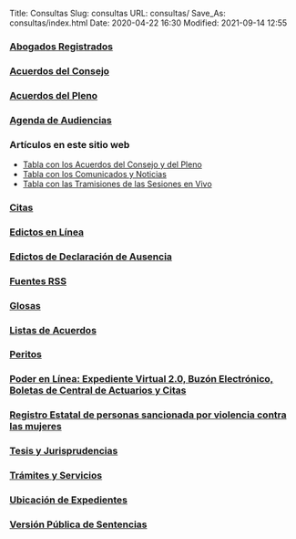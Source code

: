 Title: Consultas
Slug: consultas
URL: consultas/
Save_As: consultas/index.html
Date: 2020-04-22 16:30
Modified: 2021-09-14 12:55


### [Abogados Registrados](abogados-registrados/)

### [Acuerdos del Consejo](../category/acuerdos-del-consejo1.html)

### [Acuerdos del Pleno](../category/acuerdos-del-pleno1.html)

### [Agenda de Audiencias](audiencias/)

### Artículos en este sitio web

- [Tabla con los Acuerdos del Consejo y del Pleno](articulos/acuerdos/)
- [Tabla con los Comunicados y Noticias](articulos/comunicados-noticias/)
- [Tabla con las Tramisiones de las Sesiones en Vivo](articulos/transmisiones-sesiones/)

### [Citas](../citas/)

### [Edictos en Línea](edictos/)

### [Edictos de Declaración de Ausencia](../edictos-de-declaracion-de-ausencia/)

### [Fuentes RSS](fuentes-rss/)

### [Glosas](glosas/)

### [Listas de Acuerdos](listas-de-acuerdos/)

### [Peritos](peritos/)

### [Poder en Línea: Expediente Virtual 2.0, Buzón Electrónico, Boletas de Central de Actuarios y Citas](poder-en-linea/)

### [Registro Estatal de personas sancionada por violencia contra las mujeres](repsvm/)

### [Tesis y Jurisprudencias](tesis-jurisprudencias/)

### [Trámites y Servicios](../tramites-y-servicios/)

### [Ubicación de Expedientes](ubicacion-expedientes/)

### [Versión Pública de Sentencias](sentencias/)
